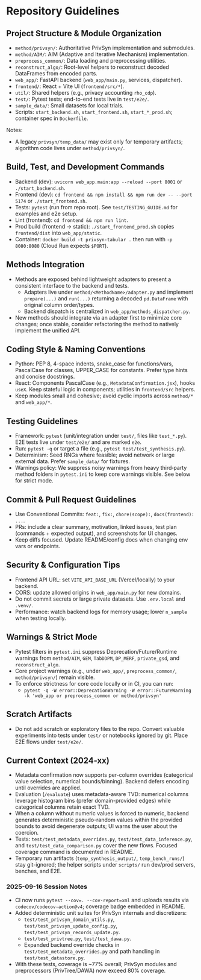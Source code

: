 # Repository Guidelines

## Project Structure & Module Organization
- `method/privsyn/`: Authoritative PrivSyn implementation and submodules.
- `method/AIM/`: AIM (Adaptive and Iterative Mechanism) implementation.
- `preprocess_common/`: Data loading and preprocessing utilities.
- `reconstruct_algo/`: Root-level helpers to reconstruct decoded DataFrames from encoded parts.
- `web_app/`: FastAPI backend (`web_app/main.py`, services, dispatcher).
- `frontend/`: React + Vite UI (`frontend/src/*`).
- `util/`: Shared helpers (e.g., privacy accounting `rho_cdp`).
- `test/`: Pytest tests; end-to-end tests live in `test/e2e/`.
- `sample_data/`: Small datasets for local trials.
- Scripts: `start_backend.sh`, `start_frontend.sh`, `start_*_prod.sh`; container spec in `Dockerfile`.

Notes:
- A legacy `privsyn/temp_data/` may exist only for temporary artifacts; algorithm code lives under `method/privsyn/`.

## Build, Test, and Development Commands
- Backend (dev): `uvicorn web_app.main:app --reload --port 8001` or `./start_backend.sh`.
- Frontend (dev): `cd frontend && npm install && npm run dev -- --port 5174` or `./start_frontend.sh`.
- Tests: `pytest` (run from repo root). See `test/TESTING_GUIDE.md` for examples and e2e setup.
- Lint (frontend): `cd frontend && npm run lint`.
- Prod build (frontend → static): `./start_frontend_prod.sh` copies `frontend/dist` into `web_app/static`.
- Container: `docker build -t privsyn-tabular .` then run with `-p 8080:8080` (Cloud Run expects `$PORT`).

## Methods Integration
- Methods are exposed behind lightweight adapters to present a consistent interface to the backend and tests.
  - Adapters live under `method/<MethodName>/adapter.py` and implement `prepare(...)` and `run(...)` returning a decoded `pd.DataFrame` with original column order/types.
  - Backend dispatch is centralized in `web_app/methods_dispatcher.py`.
- New methods should integrate via an adapter first to minimize core changes; once stable, consider refactoring the method to natively implement the unified API.

## Coding Style & Naming Conventions
- Python: PEP 8, 4-space indents, snake_case for functions/vars, PascalCase for classes, UPPER_CASE for constants. Prefer type hints and concise docstrings.
- React: Components PascalCase (e.g., `MetadataConfirmation.jsx`), hooks `useX`. Keep stateful logic in components; utilities in `frontend/src` helpers.
- Keep modules small and cohesive; avoid cyclic imports across `method/*` and `web_app/*`.

## Testing Guidelines
- Framework: `pytest` (unit/integration under `test/`, files like `test_*.py`). E2E tests live under `test/e2e/` and are marked `e2e`.
- Run: `pytest -q` or target a file (e.g., `pytest test/test_synthesis.py`).
- Determinism: Seed RNGs where feasible; avoid network or large external data. Prefer `sample_data/` for fixtures.
- Warnings policy: We suppress noisy warnings from heavy third‑party method folders in `pytest.ini` to keep core warnings visible. See below for strict mode.

## Commit & Pull Request Guidelines
- Use Conventional Commits: `feat:`, `fix:`, `chore(scope):`, `docs(frontend): ...`.
- PRs: include a clear summary, motivation, linked issues, test plan (commands + expected output), and screenshots for UI changes.
- Keep diffs focused. Update README/config docs when changing env vars or endpoints.

## Security & Configuration Tips
- Frontend API URL: set `VITE_API_BASE_URL` (Vercel/locally) to your backend.
- CORS: update allowed origins in `web_app/main.py` for new domains.
- Do not commit secrets or large private datasets. Use `.env.local` and `.venv/`.
- Performance: watch backend logs for memory usage; lower `n_sample` when testing locally.

## Warnings & Strict Mode
- Pytest filters in `pytest.ini` suppress Deprecation/Future/Runtime warnings from `method/AIM`, `GEM`, `TabDDPM`, `DP_MERF`, `private_gsd`, and `reconstruct_algo`.
- Core project warnings (e.g., under `web_app/`, `preprocess_common/`, `method/privsyn/`) remain visible.
- To enforce strictness for core code locally or in CI, you can run:
  - `pytest -q -W error::DeprecationWarning -W error::FutureWarning -k 'web_app or preprocess_common or method/privsyn'`

## Scratch Artifacts
- Do not add scratch or exploratory files to the repo. Convert valuable experiments into tests under `test/` or notebooks ignored by git. Place E2E flows under `test/e2e/`.

## Current Context (2024-xx)
- Metadata confirmation now supports per-column overrides (categorical value selection, numerical bounds/binning). Backend defers encoding until overrides are applied.
- Evaluation (`/evaluate`) uses metadata-aware TVD: numerical columns leverage histogram bins (prefer domain-provided edges) while categorical columns retain exact TVD.
- When a column without numeric values is forced to numeric, backend generates deterministic pseudo-random values within the provided bounds to avoid degenerate outputs; UI warns the user about the coercion.
- Tests: `test/test_metadata_overrides.py`, `test/test_data_inference.py`, and `test/test_data_comparison.py` cover the new flows. Focused coverage command is documented in README.
- Temporary run artifacts (`temp_synthesis_output/`, `temp_bench_runs/`) stay git-ignored; the helper scripts under `scripts/` run dev/prod servers, benches, and E2E.

### 2025-09-16 Session Notes
- CI now runs `pytest --cov=. --cov-report=xml` and uploads results via `codecov/codecov-action@v4`; coverage badge embedded in README.
- Added deterministic unit suites for PrivSyn internals and discretizers:
  - `test/test_privsyn_domain_utils.py`, `test/test_privsyn_update_config.py`, `test/test_privsyn_records_update.py`.
  - `test/test_privtree.py`, `test/test_dawa.py`.
  - Expanded backend override checks in `test/test_metadata_overrides.py` and path handling in `test/test_datastore.py`.
- With these tests, coverage is ~77% overall; PrivSyn modules and preprocessors (PrivTree/DAWA) now exceed 80% coverage.

